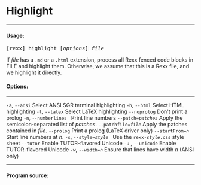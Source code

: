 Highlight
=========

----------------------------

#### Usage:

<pre>
[rexx] highlight [<em>options</em>] <em>file</em>
</pre>

If <em>file</em> has a `.md` or a `.html` extension,
process all Rexx fenced code blocks
in FILE and highlight them.
Otherwise, we assume that this is a Rexx file,
and we highlight it directly.

#### Options:

------------------------------------------------------- ------------------------------
`-a`, `--ansi`                                          Select ANSI SGR terminal highlighting
`-h`, `--html`                                          Select HTML highlighting
`-l`, `--latex`                                         Select LaTeX highlighting
`--noprolog`                                            Don't print a prolog
`-n`, `--numberlines`&nbsp;&nbsp;                       Print line numbers
`--patch=`<code><em>patches</em></code>                 Apply the semicolon-separated list of *patches*.
`--patchfile=`<code><em>file</em></code>                Apply the patches contained in *file*.
`--prolog`                                              Print a prolog (LaTeX driver only)
`--startFrom=`<code><em>n</em></code>                   Start line numbers at *n*.
`-s`, `--style=`<code><em>style</em></code>&nbsp;&nbsp; Use the <code>rexx-<em>style</em>.css</code> style sheet
`--tutor`                                               Enable TUTOR-flavored Unicode
`-u` , `--unicode`                                      Enable TUTOR-flavored Unicode
`-w`, <code>--width=<em>n</em></code>                   Ensure that lines have width <em>n</em> (ANSI only)
------------------------------------------------------- ------------------------------

#### Program source:

~~~rexx {source=../../../samples/highlight.rex}
~~~